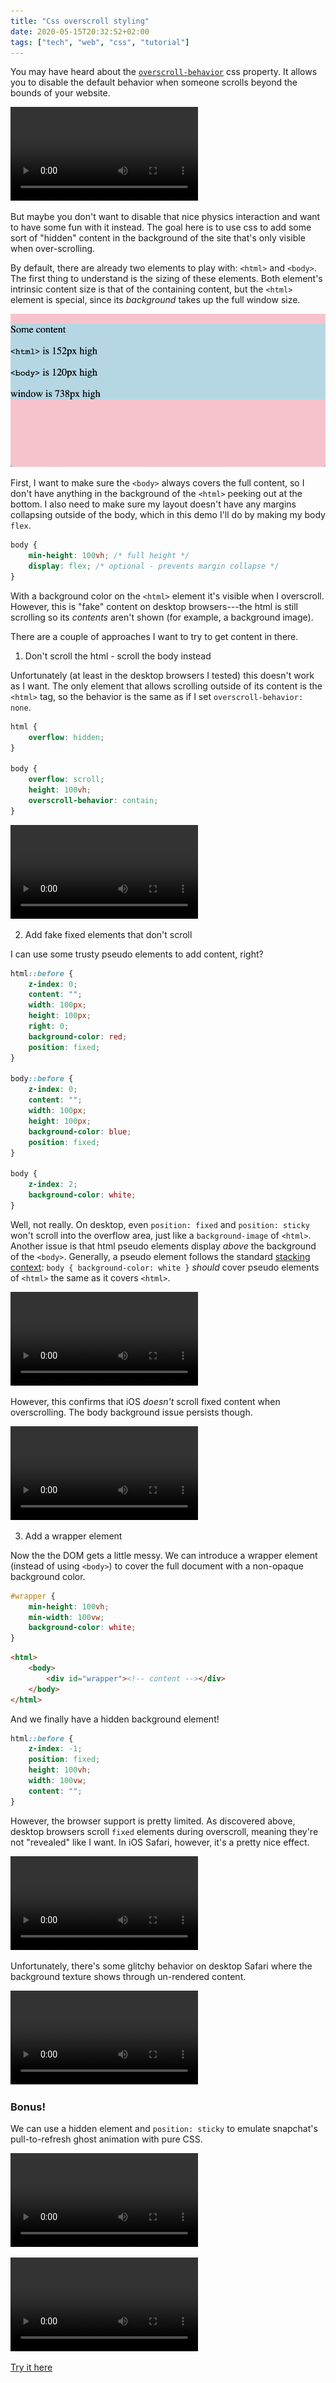 ```yaml
---
title: "Css overscroll styling"
date: 2020-05-15T20:32:52+02:00
tags: ["tech", "web", "css", "tutorial"]
---
```


You may have heard about the [`overscroll-behavior`](https://developer.mozilla.org/en-US/docs/Web/CSS/overscroll-behavior) css property. It allows you to disable the default behavior when someone scrolls beyond the bounds of your website.

![Basic overscroll behavior](basic-overscroll.mp4)

But maybe you don't want to disable that nice physics interaction and want to have some fun with it instead. The goal here is to use css to add some sort of "hidden" content in the background of the site that's only visible when over-scrolling.

By default, there are already two elements to play with: `<html>` and `<body>`. The first thing to understand is the sizing of these elements. Both element's intrinsic content size is that of the containing content, but the `<html>` element is special, since its _background_ takes up the full window size.

[![html and body sizing](sizing.png)](https://codepen.io/apexskier/pen/WNQgNQp)

First, I want to make sure the `<body>` always covers the full content, so I don't have anything in the background of the `<html>` peeking out at the bottom. I also need to make sure my layout doesn't have any margins collapsing outside of the body, which in this demo I'll do by making my body `flex`.

```css
body {
	min-height: 100vh; /* full height */
	display: flex; /* optional - prevents margin collapse */
}
```

With a background color on the `<html>` element it's visible when I overscroll. However, this is "fake" content on desktop browsers---the html is still scrolling so its _contents_ aren't shown (for example, a background image).

<!-- TODO video -->

There are a couple of approaches I want to try to get content in there.

1. Don't scroll the html - scroll the body instead

Unfortunately (at least in the desktop browsers I tested) this doesn't work as I want. The only element that allows scrolling outside of its content is the `<html>` tag, so the behavior is the same as if I set `overscroll-behavior: none`.

```css
html {
	overflow: hidden;
}

body {
	overflow: scroll;
	height: 100vh;
	overscroll-behavior: contain;
}
```

![no overscroll behavior](no-overscroll.mp4)

2. Add fake fixed elements that don't scroll

I can use some trusty pseudo elements to add content, right?

```css
html::before {
	z-index: 0;
	content: "";
	width: 100px;
	height: 100px;
	right: 0;
	background-color: red;
	position: fixed;
}

body::before {
	z-index: 0;
	content: "";
	width: 100px;
	height: 100px;
	background-color: blue;
	position: fixed;
}

body {
	z-index: 2;
	background-color: white;
}
```

Well, not really. On desktop, even `position: fixed` and `position: sticky` won't scroll into the overflow area, just like a `background-image` of `<html>`. Another issue is that html pseudo elements display _above_ the background of the `<body>`. Generally, a pseudo element follows the standard [stacking context](https://developer.mozilla.org/en-US/docs/Web/CSS/CSS_Positioning/Understanding_z_index/The_stacking_context): `body { background-color: white }` _should_ cover pseudo elements of `<html>` the same as it covers `<html>`.

![desktop pseudo element overscroll behavior](desktop-pseudo-elements.mp4)

However, this confirms that iOS _doesn't_ scroll fixed content when overscrolling. The body background issue persists though.

![ios pseudo element overscroll behavior](ios-pseudo-elements.mp4)

3. Add a wrapper element

Now the the DOM gets a little messy. We can introduce a wrapper element (instead of using `<body>`) to cover the full document with a non-opaque background color.

```css
#wrapper {
	min-height: 100vh;
	min-width: 100vw;
	background-color: white;
}
```

```html
<html>
	<body>
		<div id="wrapper"><!-- content --></div>
	</body>
</html>
```

And we finally have a hidden background element!

```css
html::before {
	z-index: -1;
	position: fixed;
	height: 100vh;
	width: 100vw;
	content: "";
}
```

However, the browser support is pretty limited. As discovered above, desktop browsers scroll `fixed` elements during overscroll, meaning they're not "revealed" like I want. In iOS Safari, however, it's a pretty nice effect.

![Final effect](final-effect.mp4)

Unfortunately, there's some glitchy behavior on desktop Safari where the background texture shows through un-rendered content.

![Glitches in desktop Safari](glitchy.mp4)

### Bonus!

We can use a hidden element and `position: sticky` to emulate snapchat's pull-to-refresh ghost animation with pure CSS.

![The real thing in snapchat](snapchat-demo.mp4)

![My reproduction](css-snapchat-demo.mp4)

[Try it here](snap-ghost.html)
